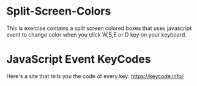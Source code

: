 # Split-Screen-Colors
This is exercise contains a split screen colored boxes that uses javascript event to change color when you click W,S,E or D key on your keyboard.

# JavaScript Event KeyCodes
Here's a site that tells you the code of every key:
https://keycode.info/
